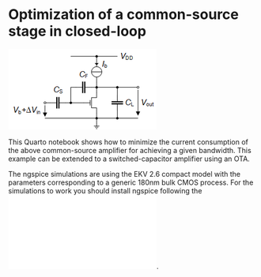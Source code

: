 # Optimization of a common-source stage in closed-loop

![CS CL Amplifier](/img/CS_CL_amplifier_schematic.png)

This Quarto notebook shows how to minimize the current consumption of the above common-source amplifier for achieving a given bandwidth. This example can be extended to a switched-capacitor amplifier using an OTA.

The ngspice simulations are using the EKV 2.6 compact model with the parameters corresponding to a generic 180nm bulk CMOS process. For the simulations to work you should install ngspice following the ![ngspice installation instructions](/ngspice_installation.md).
